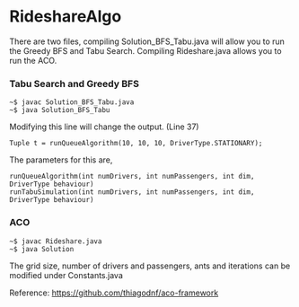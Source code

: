 # RideshareAlgo

There are two files, compiling Solution_BFS_Tabu.java will allow you to run the Greedy BFS and Tabu Search. Compiling Rideshare.java allows you to run the ACO.

### Tabu Search and Greedy BFS

```
~$ javac Solution_BFS_Tabu.java
~$ java Solution_BFS_Tabu 
```

Modifying this line will change the output. (Line 37)
```
Tuple t = runQueueAlgorithm(10, 10, 10, DriverType.STATIONARY);
```

The parameters for this are, 
```
runQueueAlgorithm(int numDrivers, int numPassengers, int dim, DriverType behaviour)
runTabuSimulation(int numDrivers, int numPassengers, int dim, DriverType behaviour)
```

### ACO

```
~$ javac Rideshare.java
~$ java Solution 
```

The grid size, number of drivers and passengers, ants and iterations can be modified under Constants.java



Reference:
https://github.com/thiagodnf/aco-framework
